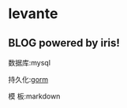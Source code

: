 # levante
BLOG powered by iris!
----
数据库:mysql

持久化:[gorm](https://github.com/jinzhu/gorm)

模   板:markdown